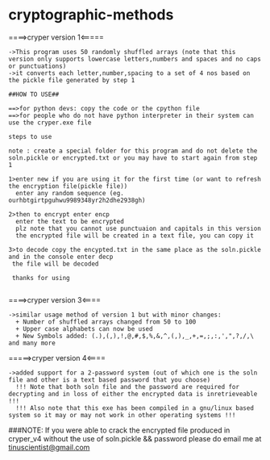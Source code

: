 # cryptographic-methods
====>cryper version 1<=====
~~~~~~~~~~~~~~~~~~~~~~~~~~~~~~~~~~~~~~~~~~~~~~~~~~~~~~~~~~~~~~~~~~~~~~~~~~~~~~~~~~~~~~~~~~~~~~~~~~~~~~~~~~~~~~~~~~~~~~~~~~~~~~~~~~~~~~~~~~~~~~~~~~~~~~~~~~~~~~~~~~~~~~~~
->This program uses 50 randomly shuffled arrays (note that this version only supports lowercase letters,numbers and spaces and no caps or punctuations)
->it converts each letter,number,spacing to a set of 4 nos based on the pickle file generated by step 1
~~~~~~~~~~~~~~~~~~~~~~~~~~~~~~~~~~~~~~~~~~~~~~~~~~~~~~~~~~~~~~~~~~~~~~~~~~~~~~~~~~~~~~~~~~~~~~~~~~~~~~~~~~~~~~~~~~~~~~~~~~~~~~~~~~~~~~~~~~~~~~~~~~~~~~~~~~~~~~~~~~~~~~~~
~~~~~~~~~~~~~~~~~~~~~~~~~~~~~~~~~~~~~~~~~~~~~~~~~~~~~~~~~~~~~~~~~~~~~~~~~~~~~~~~~~~~~~~~~~~~~~~~~~~~~~~~~~~~~~~~~~~~~~~~~~~~~~~~~~~~~~~~~~~~~~~~~~~~~~~~~~~~~~~~~~~~~~~~
##HOW TO USE##

==>for python devs: copy the code or the cpython file
==>for people who do not have python interpreter in their system can use the cryper.exe file

steps to use 

note : create a special folder for this program and do not delete the soln.pickle or encrypted.txt or you may have to start again from step 1

1>enter new if you are using it for the first time (or want to refresh the encryption file(pickle file))
  enter any random sequence (eg. ourhbtgirtpguhwu9989348yr2h2dhe2938gh)

2>then to encrypt enter encp
  enter the text to be encrypted
  plz note that you cannot use punctuaion and capitals in this version
  the encrypted file will be created in a text file, you can copy it

3>to decode copy the encypted.txt in the same place as the soln.pickle and in the console enter decp
 the file will be decoded
 
 thanks for using


~~~~~~~~~~~~~~~~~~~~~~~~~~~~~~~~~~~~~~~~~~~~~~~~~~~~~~~~~~~~~~~~~~~~~~~~~~~~~~~~~~~~~~~~~~~~~~~~~~~~~~~~~~~~~~~~~~~~~~~~~~~~~~~~~~~~~~~~~~~~~~~~~~~~~~~~~~~~~~~~~~~~~~~~~
====>cryper version 3<====
~~~~~~~~~~~~~~~~~~~~~~~~~~~~~~~~~~~~~~~~~~~~~~~~~~~~~~~~~~~~~~~~~~~~~~~~~~~~~~~~~~~~~~~~~~~~~~~~~~~~~~~~~~~~~~~~~~~~~~~~~~~~~~~~~~~~~~~~~~~~~~~~~~~~~~~~~~~~~~~~~~~~~~~~~
->similar usage method of version 1 but with minor changes:
  + Number of shuffled arrays changed from 50 to 100
  + Upper case alphabets can now be used
  + New Symbols added: (.),(,),!,@,#,$,%,&,^,(,),_,+,=,;,:,',",?,/,\ and many more
~~~~~~~~~~~~~~~~~~~~~~~~~~~~~~~~~~~~~~~~~~~~~~~~~~~~~~~~~~~~~~~~~~~~~~~~~~~~~~~~~~~~~~~~~~~~~~~~~~~~~~~~~~~~~~~~~~~~~~~~~~~~~~~~~~~~~~~~~~~~~~~~~~~~~~~~~~~~~~~~~~~~~~~~~
=====>cryper version 4<====
~~~~~~~~~~~~~~~~~~~~~~~~~~~~~~~~~~~~~~~~~~~~~~~~~~~~~~~~~~~~~~~~~~~~~~~~~~~~~~~~~~~~~~~~~~~~~~~~~~~~~~~~~~~~~~~~~~~~~~~~~~~~~~~~~~~~~~~~~~~~~~~~~~~~~~~~~~~~~~~~~~~~~~~~~
->added support for a 2-password system (out of which one is the soln file and other is a text based password that you choose)
  !!! Note that both soln file and the password are required for decrypting and in loss of either the encrypted data is inretrieveable !!!
  !!! Also note that this exe has been compiled in a gnu/linux based system so it may or may not work in other operating systems !!!
 ~~~~~~~~~~~~~~~~~~~~~~~~~~~~~~~~~~~~~~~~~~~~~~~~~~~~~~~~~~~~~~~~~~~~~~~~~~~~~~~~~~~~~~~~~~~~~~~~~~~~~~~~~~~~~~~~~~~~~~~~~~~~~~~~~~~~~~~~~~~~~~~~~~~~~~~~~~~~~~~~~~~~~~~~~
###NOTE: If you were able to crack the encrypted file produced in cryper_v4 without the use of soln.pickle && password please do email me at <a>tinuscientist@gmail.com</a>
